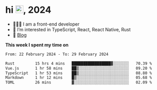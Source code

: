 <h1> hi <img src="https://raw.githubusercontent.com/blackcater/blackcater/main/images/Hi.gif" height="24" />, 2024 </h1>

- 🧑🏻‍💻 I am a front-end developer
- 👀 I’m interested in TypeScript, React, React Native, Rust
- 📝 [Blog](https://yixiaojiu-blog.netlify.app/)

**This week I spent my time on** 

<!--START_SECTION:waka-->

```txt
From: 22 February 2024 - To: 29 February 2024

Rust         15 hrs 4 mins   █████████████████▓░░░░░░░   70.39 %
Vue.js       1 hr 58 mins    ██▒░░░░░░░░░░░░░░░░░░░░░░   09.20 %
TypeScript   1 hr 53 mins    ██▒░░░░░░░░░░░░░░░░░░░░░░   08.80 %
Markdown     1 hr 12 mins    █▒░░░░░░░░░░░░░░░░░░░░░░░   05.68 %
TOML         26 mins         ▓░░░░░░░░░░░░░░░░░░░░░░░░   02.09 %
```

<!--END_SECTION:waka-->
